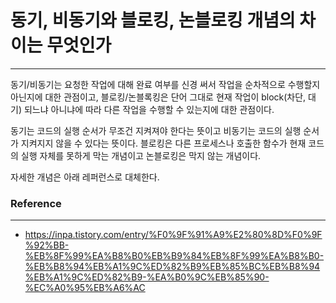 # 동기, 비동기와 블로킹, 논블로킹 개념의 차이는 무엇인가

---

동기/비동기는 요청한 작업에 대해 완료 여부를 신경 써서 작업을 순차적으로 수행할지 아닌지에 대한 관점이고, 
블로킹/논블록킹은 단어 그대로 현재 작업이 block(차단, 대기) 되느냐 아니냐에 따라 다른 작업을 수행할 수 있는지에 대한 관점이다.

동기는 코드의 실행 순서가 무조건 지켜져야 한다는 뜻이고 비동기는 코드의 실행 순서가 지켜지지 않을 수 있다는 뜻이다.
블로킹은 다른 프로세스나 호출한 함수가 현재 코드의 실행 자체를 못하게 막는 개념이고 논블로킹은 막지 않는 개념이다.

자세한 개념은 아래 레퍼런스로 대체한다.

### Reference

---
- https://inpa.tistory.com/entry/%F0%9F%91%A9%E2%80%8D%F0%9F%92%BB-%EB%8F%99%EA%B8%B0%EB%B9%84%EB%8F%99%EA%B8%B0-%EB%B8%94%EB%A1%9C%ED%82%B9%EB%85%BC%EB%B8%94%EB%A1%9C%ED%82%B9-%EA%B0%9C%EB%85%90-%EC%A0%95%EB%A6%AC
